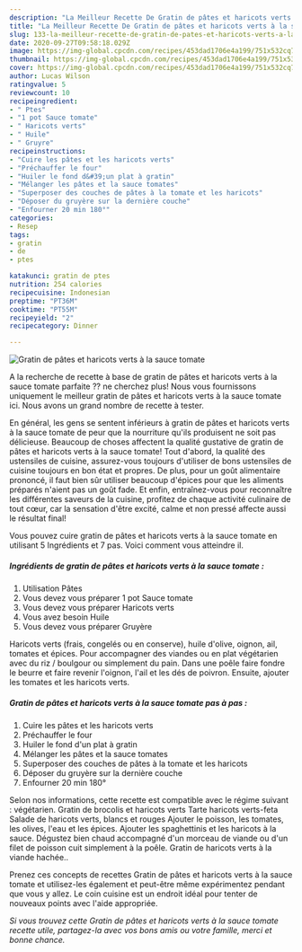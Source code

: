 ```yaml
---
description: "La Meilleur Recette De Gratin de pâtes et haricots verts à la sauce tomate"
title: "La Meilleur Recette De Gratin de pâtes et haricots verts à la sauce tomate"
slug: 133-la-meilleur-recette-de-gratin-de-pates-et-haricots-verts-a-la-sauce-tomate
date: 2020-09-27T09:58:18.029Z
image: https://img-global.cpcdn.com/recipes/453dad1706e4a199/751x532cq70/gratin-de-pates-et-haricots-verts-a-la-sauce-tomate-photo-principale-de-la-recette.jpg
thumbnail: https://img-global.cpcdn.com/recipes/453dad1706e4a199/751x532cq70/gratin-de-pates-et-haricots-verts-a-la-sauce-tomate-photo-principale-de-la-recette.jpg
cover: https://img-global.cpcdn.com/recipes/453dad1706e4a199/751x532cq70/gratin-de-pates-et-haricots-verts-a-la-sauce-tomate-photo-principale-de-la-recette.jpg
author: Lucas Wilson
ratingvalue: 5
reviewcount: 10
recipeingredient:
- " Ptes"
- "1 pot Sauce tomate"
- " Haricots verts"
- " Huile"
- " Gruyre"
recipeinstructions:
- "Cuire les pâtes et les haricots verts"
- "Préchauffer le four"
- "Huiler le fond d&#39;un plat à gratin"
- "Mélanger les pâtes et la sauce tomates"
- "Superposer des couches de pâtes à la tomate et les haricots"
- "Déposer du gruyère sur la dernière couche"
- "Enfourner 20 min 180°"
categories:
- Resep
tags:
- gratin
- de
- ptes

katakunci: gratin de ptes 
nutrition: 254 calories
recipecuisine: Indonesian
preptime: "PT36M"
cooktime: "PT55M"
recipeyield: "2"
recipecategory: Dinner

---
```



![Gratin de pâtes et haricots verts à la sauce tomate](https://img-global.cpcdn.com/recipes/453dad1706e4a199/751x532cq70/gratin-de-pates-et-haricots-verts-a-la-sauce-tomate-photo-principale-de-la-recette.jpg)

A la recherche de recette à base de gratin de pâtes et haricots verts à la sauce tomate parfaite ?? ne cherchez plus! Nous vous fournissons uniquement le meilleur gratin de pâtes et haricots verts à la sauce tomate ici. Nous avons un grand nombre de recette à tester.

En général, les gens se sentent inférieurs à gratin de pâtes et haricots verts à la sauce tomate de peur que la nourriture qu'ils produisent ne soit pas délicieuse. Beaucoup de choses affectent la qualité gustative de gratin de pâtes et haricots verts à la sauce tomate! Tout d'abord, la qualité des ustensiles de cuisine, assurez-vous toujours d'utiliser de bons ustensiles de cuisine toujours en bon état et propres. De plus, pour un goût alimentaire prononcé, il faut bien sûr utiliser beaucoup d'épices pour que les aliments préparés n'aient pas un goût fade. Et enfin, entraînez-vous pour reconnaître les différentes saveurs de la cuisine, profitez de chaque activité culinaire de tout cœur, car la sensation d'être excité, calme et non pressé affecte aussi le résultat final!

<!--inarticleads1-->

Vous pouvez cuire gratin de pâtes et haricots verts à la sauce tomate en utilisant 5 Ingrédients et 7 pas. Voici comment vous atteindre il.

##### Ingrédients de gratin de pâtes et haricots verts à la sauce tomate :

1. Utilisation  Pâtes
1. Vous devez vous préparer 1 pot Sauce tomate
1. Vous devez vous préparer  Haricots verts
1. Vous avez besoin  Huile
1. Vous devez vous préparer  Gruyère


Haricots verts (frais, congelés ou en conserve), huile d&#39;olive, oignon, ail, tomates et épices. Pour accompagner des viandes ou en plat végétarien avec du riz / boulgour ou simplement du pain. Dans une poêle faire fondre le beurre et faire revenir l&#39;oignon, l&#39;ail et les dés de poivron. Ensuite, ajouter les tomates et les haricots verts. 

<!--inarticleads2-->

##### Gratin de pâtes et haricots verts à la sauce tomate pas à pas :

1. Cuire les pâtes et les haricots verts
1. Préchauffer le four
1. Huiler le fond d&#39;un plat à gratin
1. Mélanger les pâtes et la sauce tomates
1. Superposer des couches de pâtes à la tomate et les haricots
1. Déposer du gruyère sur la dernière couche
1. Enfourner 20 min 180°


Selon nos informations, cette recette est compatible avec le régime suivant : végétarien. Gratin de brocolis et haricots verts Tarte haricots verts-feta Salade de haricots verts, blancs et rouges Ajouter le poisson, les tomates, les olives, l&#39;eau et les épices. Ajouter les spaghettinis et les haricots à la sauce. Dégustez bien chaud accompagné d&#39;un morceau de viande ou d&#39;un filet de poisson cuit simplement à la poêle. Gratin de haricots verts à la viande hachée.. 

<!--inarticleads1-->

<p>
Prenez ces concepts de recettes Gratin de pâtes et haricots verts à la sauce tomate et utilisez-les également et peut-être même expérimentez pendant que vous y allez. Le coin cuisine est un endroit idéal pour tenter de nouveaux points avec l'aide appropriée.
</p>

<p>
<i>Si vous trouvez cette Gratin de pâtes et haricots verts à la sauce tomate recette utile, partagez-la avec vos bons amis ou votre famille, merci et bonne chance.</i>
</p>
